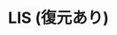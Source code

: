 ---
title: LIS (復元あり)
documentation_of: //dynamic-programming/longest-increasing-subsequence-restoration.hpp
---